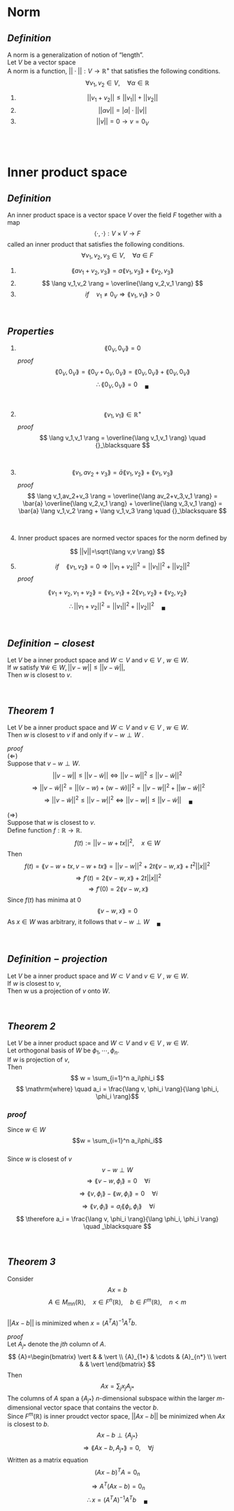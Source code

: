 Norm
==

$\mathit{Definition}$  
--
A norm is a generalization of notion of “length”.  
Let $V$ be a vector space   
A norm is a function, $||⋅||: V \rightarrow \mathbb{R^+}$ that satisfies the following conditions.  
$$\forall v_1,v_2 \in V, \quad \forall \alpha \in \mathbb{R}$$
1. $$ ||v_1+v_2||\le||v_1||+||v_2|| $$
2. $$ ||\alpha v||=|\alpha| \cdot ||v||$$
3. $$ ||v||= 0 \rightarrow v=0_V$$

<br><br>

Inner product space
==

$\mathit{Definition}$
--
An inner product space is a vector space $V$ over the field $F$ together with a map
$$\langle \cdot , \cdot \rangle : V \times V \rightarrow F $$
called an inner product that satisfies the following conditions.  
$$ \forall v_1,v_2,v_3 \in V, \quad \forall a \in F $$
1. $$ \lang av_1+v_2,v_3\rang = a \lang v_1,v_3 \rang + \lang v_2,v_3 \rang  $$
2. $$ \lang v_1,v_2 \rang = \overline{\lang v_2,v_1 \rang}  $$
3. $$ if \quad v_1 \neq 0_V \Rightarrow \lang v_1,v_1 \rang > 0 $$

<br>

$\mathit{Properties}$
--
1. $$ \lang 0_V,0_V \rang = 0 $$
$\mathit{proof}$
$$ \lang 0_V,0_V \rang = \lang 0_V+0_V,0_V \rang = \lang 0_V,0_V \rang + \lang 0_V,0_V \rang $$
$$ \therefore \lang 0_V,0_V \rang =0 \quad {}_\blacksquare $$ 

<br>

2. $$\lang v_1,v_1 \rang \in \mathbb{R}^+$$
$\mathit{proof}$  
$$ \lang v_1,v_1 \rang = \overline{\lang v_1,v_1 \rang} \quad {}_\blacksquare  $$

<br>

3. $$\lang v_1,av_2+v_3 \rang = \bar{a} \lang v_1,v_2 \rang + \lang v_1,v_3 \rang  $$
$\mathit{proof}$  
$$ \lang v_1,av_2+v_3 \rang = \overline{\lang av_2+v_3,v_1 \rang} = \bar{a} \overline{\lang v_2,v_1 \rang} + \overline{\lang v_3,v_1 \rang} = \bar{a} \lang v_1,v_2 \rang + \lang v_1,v_3 \rang \quad {}_\blacksquare  $$

<br>

4. <center> Inner product spaces are normed vector spaces for the norm defined by <center>
$$ ||v||=\sqrt{\lang v,v \rang} $$

5. $$ if \quad \lang v_1,v_2 \rang = 0 \Rightarrow ||v_1+v_2||^2=||v_1||^2+||v_2||^2 $$
$\mathit{proof}$

$$ \lang v_1+v_2,v_1+v_2 \rang = \lang v_1,v_1 \rang + 2\lang v_1,v_2 \rang + \lang v_2,v_2 \rang $$
$$ \therefore ||v_1+v_2||^2=||v_1 ||^2+||v_2 ||^2 \quad {}_\blacksquare $$

<br>

## $\mathit{Definition - closest}$  
Let $V$ be a inner product space and $W \subset V$ and $v \in V$ , $w \in W$.  
If $w$ satisfy $\forall \tilde{w} \in W, ||v-w||\le||v-\tilde{w}||$,  
Then $w$ is closest to $v$.

<br>

## $\mathit{Theorem~1}$  
Let $V$ be a inner product space and $W \subset V$ and $v \in V$ , $w \in W$.  
Then $w$ is closest to $v$ if and only if $v-w \perp W$  .

$\mathit{proof}$  
($\Leftarrow$)  
Suppose that $v-w \perp W$.   
$$ ||v-w||\le||v-\tilde{w}|| \Longleftrightarrow ||v-w||^2\le||v-\tilde{w}||^2$$
$$ \Rightarrow ||v-\tilde{w}||^2=||(v-w)+(w-\tilde{w})||^2=||v-w||^2+||w-\tilde{w}||^2 $$
$$ \Rightarrow ||v-\tilde{w}||^2 \le ||v-w||^2  \Longleftrightarrow ||v-w||\le||v-\tilde{w}|| \quad {}_\blacksquare $$

($\Rightarrow$)  
Suppose that $w$ is closest to $v$.  
Define function $f:\mathbb{R} \rightarrow \mathbb{R}$.  
$$ f(t):=||v-w+tx||^2, \quad x \in W $$
Then
$$f(t)= \lang v-w+tx,v-w+tx \rang = ||v-w||^2 + 2t\lang v-w,x \rang + t^2||x||^2 $$
$$\Rightarrow f'(t) = 2\lang v-w,x \rang +2t||x||^2 $$
$$\Rightarrow f'(0) = 2\lang v-w,x \rang $$
Since $f(t)$ has minima at 0
$$\lang v-w,x \rang =0 $$
As $x \in W$ was arbitrary, it follows that $v-w \perp W \quad _\blacksquare$

<br>

## $\mathit{Definition - projection }$
Let $V$ be a inner product space and $W \subset V$ and $v \in V$ , $w \in W$.  
If $w$ is closest to $v$,  
Then w us a projection of $v$ onto $W$.

<br>

## $\mathit{Theorem~2}$
Let $V$ be a inner product space and $W \subset V$ and $v \in V$ , $w \in W$.  
Let orthogonal basis of $W$ be $\phi_1,\cdots,\phi_n$.  
If $w$ is projection of $v$,  
Then 
$$ w = \sum_{i=1}^n a_i\phi_i  $$
$$ \mathrm{where} \quad a_i = \frac{\lang v, \phi_i \rang}{\lang \phi_i, \phi_i \rang}$$

### *proof*
Since $w \in W$
$$w = \sum_{i=1}^n a_i\phi_i$$  
Since $w$ is closest of $v$
$$ v-w \perp W $$
$$ \Rightarrow \lang v-w,\phi_i \rang = 0 \quad \forall i $$
$$ \Rightarrow \lang v,\phi_i \rang - \lang w,\phi_i \rang = 0 \quad \forall i $$
$$ \Rightarrow \lang v,\phi_i \rang = a_i \lang \phi_i, \phi_i \rang \quad \forall i$$
$$ \therefore a_i = \frac{\lang v, \phi_i \rang}{\lang \phi_i, \phi_i \rang} \quad _\blacksquare $$

<br>

## $\mathit{Theorem~3}$
Consider 
$${Ax=b}$$
$${A} \in M_{mn}(\mathbb{R}), \quad {x} \in F^n(\mathbb{R}), \quad {b} \in F^m(\mathbb{R}), \quad n < m $$  
${||Ax-b||}$ is minimized when ${x}={(A^TA)^{-1}A^Tb}$.

$\mathit{proof}$  
Let ${A}_{j*}$ denote the *jth* column of ${A}$.
$$ {A}=\begin{bmatrix} \vert &  & \vert \\ {A}_{1*} & \cdots & {A}_{n*} \\ \vert & & \vert  \end{bmatrix} $$
Then
$$ {Ax} = \sum_j{x_j{A}_{j*}} $$
The columns of ${A}$ span a $\{ {A}_{j*}\}$ $n$-dimensional subspace within the larger $m$-dimensional vector space that contains the vector ${b}$.  
Since $F^m(\mathbb{R})$ is inner proudct vector space, ${||Ax-b||}$ be minimized when ${Ax}$ is closest to ${b}$.
$${Ax-b} \perp \{{A}_{j*}\}$$
$$ \Rightarrow \lang {Ax-b}, {A}_{j*} \rang = 0, \quad \forall j $$
Written as a matrix equation
$$ ({Ax-b})^T {A}=0_n $$
$$ \Rightarrow {A}^T({Ax-b})=0_n $$
$$ \therefore {x}={(A^TA)^{-1}A^Tb} \quad _\blacksquare $$
